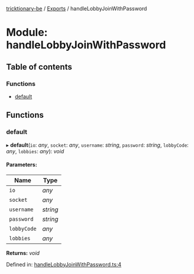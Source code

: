 [tricktionary-be](../README.md) / [Exports](../modules.md) / handleLobbyJoinWithPassword

# Module: handleLobbyJoinWithPassword

## Table of contents

### Functions

- [default](handlelobbyjoinwithpassword.md#default)

## Functions

### default

▸ **default**(`io`: *any*, `socket`: *any*, `username`: *string*, `password`: *string*, `lobbyCode`: *any*, `lobbies`: *any*): *void*

#### Parameters:

Name | Type |
------ | ------ |
`io` | *any* |
`socket` | *any* |
`username` | *string* |
`password` | *string* |
`lobbyCode` | *any* |
`lobbies` | *any* |

**Returns:** *void*

Defined in: [handleLobbyJoinWithPassword.ts:4](https://github.com/story-squad/tricktionary-be/blob/9c44e28/src/sockets/handleLobbyJoinWithPassword.ts#L4)
